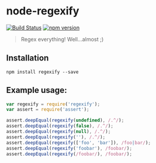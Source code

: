 # node-regexify

[![Build Status](https://travis-ci.org/hemanth/regexify.svg)](https://travis-ci.org/hemanth/regexify) [![npm version](https://badge.fury.io/js/regexify.svg)](http://badge.fury.io/js/regexify)
> Regex everything! Well...almost ;)

## Installation

`npm install regexify --save`

## Example usage:

```js
var regexify = require('regexify');
var assert = require('assert');

assert.deepEqual(regexify(undefined), /.^/);
assert.deepEqual(regexify(false), /.^/);
assert.deepEqual(regexify(null), /.^/);
assert.deepEqual(regexify(''), /.^/);
assert.deepEqual(regexify(['foo', 'bar']), /foo|bar/);
assert.deepEqual(regexify('foobar'), /foobar/);
assert.deepEqual(regexify(/foobar/), /foobar/);
```
